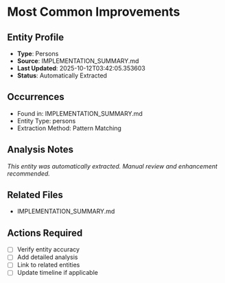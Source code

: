 # Most Common Improvements

## Entity Profile
- **Type**: Persons
- **Source**: IMPLEMENTATION_SUMMARY.md
- **Last Updated**: 2025-10-12T03:42:05.353603
- **Status**: Automatically Extracted

## Occurrences
- Found in: IMPLEMENTATION_SUMMARY.md
- Entity Type: persons
- Extraction Method: Pattern Matching

## Analysis Notes
*This entity was automatically extracted. Manual review and enhancement recommended.*

## Related Files
- IMPLEMENTATION_SUMMARY.md

## Actions Required
- [ ] Verify entity accuracy
- [ ] Add detailed analysis
- [ ] Link to related entities
- [ ] Update timeline if applicable
